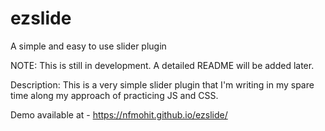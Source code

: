 # ezslide
A simple and easy to use slider plugin

NOTE: This is still in development. A detailed README will be added later.

Description: This is a very simple slider plugin that I'm writing in my spare time along my approach of practicing JS and CSS. 

Demo available at - https://nfmohit.github.io/ezslide/